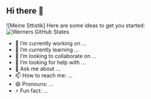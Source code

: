 ## Hi there 👋
![Meine Sttistik]
Here are some ideas to get you started:
![Werners GitHub States](https://github-readme-states.vercel.app/appi?username=Codex8841&schow_icons=true&theme=tokyonight)
- 🔭 I’m currently working on ...
- 🌱 I’m currently learning ...
- 👯 I’m looking to collaborate on ...
- 🤔 I’m looking for help with ...
- 💬 Ask me about ...
- 📫 How to reach me: ...
- 😄 Pronouns: ...
- ⚡ Fun fact: ...
